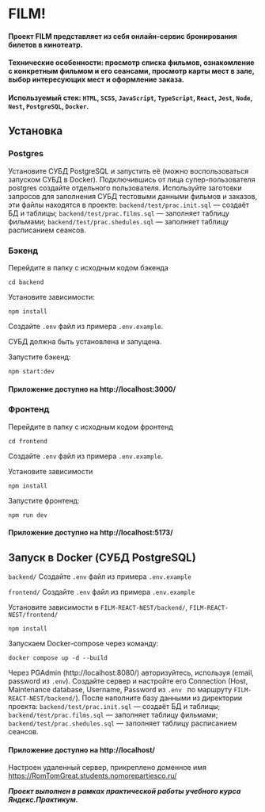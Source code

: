 # FILM!

#### Проект FILM представляет из себя онлайн-сервис бронирования билетов в кинотеатр.
#### Технические особенности: просмотр списка фильмов, ознакомление с конкретным фильмом и его сеансами, просмотр карты мест в зале, выбор интересующих мест и оформление заказа.
#### Используемый стек: `HTML`, `SCSS`, `JavaScript`, `TypeScript`, `React`, `Jest`, `Node`, `Nest`, `PostgreSQL`, `Docker`.

## Установка

### Postgres

Установите СУБД PostgreSQL и запустить её (можно воспользоваться запуском СУБД в Docker). Подключившись от лица супер-пользователя postgres создайте отдельного пользователя.
Используйте заготовки запросов для заполнения СУБД тестовыми данными фильмов и заказов, эти файлы находятся в проекте:
`backend/test/prac.init.sql` — создаёт БД и таблицы;
`backend/test/prac.films.sql` — заполняет таблицу фильмами;
`backend/test/prac.shedules.sql` — заполняет таблицу расписанием сеансов.

### Бэкенд

Перейдите в папку с исходным кодом бэкенда

`cd backend`

Установите зависимости:

`npm install`

Создайте `.env` файл из примера `.env.example`.

СУБД должна быть установлена и запущена.

Запустите бэкенд:

`npm start:dev`

#### Приложение доступно на http://localhost:3000/

### Фронтенд

Перейдите в папку с исходным кодом фронтенд

`cd frontend`

Создайте `.env` файл из примера `.env.example`.

Установите зависимости

`npm install`

Запустите фронтенд:

`npm run dev`

#### Приложение доступно на http://localhost:5173/

## Запуск в Docker (СУБД PostgreSQL)

`backend/`
Создайте `.env` файл из примера `.env.example`

`frontend/`
Создайте `.env` файл из примера `.env.example`

Установите зависимости в `FILM-REACT-NEST/backend/`, `FILM-REACT-NEST/frontend/`

`npm install`

Запускаем Docker-compose через команду:

`docker compose up -d --build`

Через PGAdmin (http://localhost:8080/) авторизуйтесь, используя (email, password из `.env`).
Создайте сервер и настройте его Connection (Host, Maintenance database, Username, Password из `.env ` по маршруту `FILM-REACT-NEST/backend/`).
После наполните базу данными из директории проекта:
`backend/test/prac.init.sql` — создаёт БД и таблицы;
`backend/test/prac.films.sql` — заполняет таблицу фильмами;
`backend/test/prac.shedules.sql` — заполняет таблицу расписанием сеансов.

#### Приложение доступно на http://localhost/

Настроен удаленный сервер, прикреплено доменное имя https://RomTomGreat.students.nomorepartiesco.ru/

**_Проект выполнен в рамках практической работы учебного курса Яндекс.Практикум._**